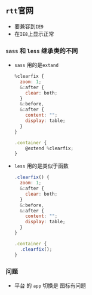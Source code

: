 ## `rtt`官网

- 要兼容到`IE9`
- 在`IE8`上显示正常

### `sass` 和 `less` 继承类的不同

- `sass` 用的是`extand`

  ```js
  %clearfix {
    zoom: 1;
    &:after {
      clear: both;
    }
    &:before,
    &:after {
      content: "";
      display: table;
    }
  }
  
  .container {
      @extend %clearfix;
  }
  ```

- `less` 用的是类似于函数

  ```js
  .clearfix() {
    zoom: 1;
    &:after {
      clear: both;
    }
    &:before,
    &:after {
      content: "";
      display: table;
    }
  }
  
  .container {
  	.clearfix();
  }
  ```

### 问题

- 平台 的 `app` 切换是 图标有问题

